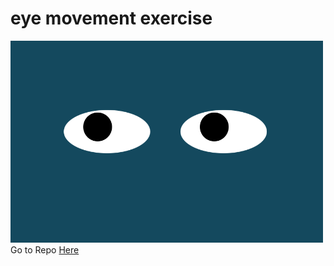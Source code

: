 # eye movement exercise
<img src="eyes.png" width=500/>
Go to Repo <a href="https://github.com/Ruba-alh/eyes" >Here</a>
